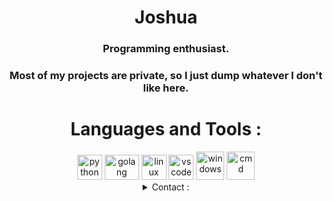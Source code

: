 <div align="center">
  <h1>Joshua</h1>
  <h3>Programming enthusiast.</h3>
  <h3>Most of my projects are private, so I just dump whatever I don't like here.</h3>
</div>

<div align="center">
  <h1>Languages and Tools :</h1>
  <img src="https://user-images.githubusercontent.com/71098497/163659593-587411e8-76b5-4882-9c28-8d6f533d4b24.png" alt="python" width="40"/>
  <img src="https://upload.wikimedia.org/wikipedia/commons/thumb/0/05/Go_Logo_Blue.svg/768px-Go_Logo_Blue.svg.png?20191207190041" alt="golang" width="55" height="40"/>
  <img src="https://cdn-icons-png.flaticon.com/512/518/518713.png?w=740&t=st=1657564488~exp=1657565088~hmac=de19acfe942276c176c2d2d3cf1371ec71627a9a73434c4d8ea177e19deb5ae5" alt="linux" width="40"/>
  <img src="https://cdn.icon-icons.com/icons2/2107/PNG/512/file_type_vscode_icon_130084.png" alt="vscode" width="40"/>
  <img src="https://www.freepnglogos.com/uploads/windows-logo-png/windows-logo-microsoft-windows-logos-vector-eps-cdr-svg-25.png" alt="windows" width="45"/>
  <img src="https://devblogs.microsoft.com/commandline/wp-content/uploads/sites/33/2019/03/CommandLineIcon.png" alt="cmd" width="45"/>
</div>

<div align="center">
  <details close><summary>Contact :</summary>
    <h4>Discord ID : 994544677636296786</h4>
    <h4>Telegram : https://t.me/crimin_l</h4>
    <h4>Use https://discord.id/ for profile information.</h4>
  </details>
 </div>


